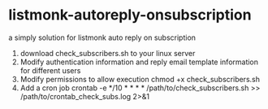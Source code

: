 # listmonk-autoreply-onsubscription
a simply solution for listmonk auto reply on subscription

1. download check_subscribers.sh to your linux server
2. Modify authentication information and reply email template information for different users
3. Modify permissions to allow execution
   chmod +x check_subscribers.sh
4. Add a cron job
   crontab -e
   */10 * * * * /path/to/check_subscribers.sh >> /path/to/crontab_check_subs.log 2>&1
